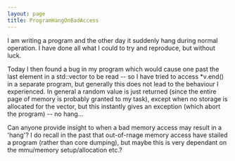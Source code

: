 ```yaml
---
layout: page
title: ProgramHangOnBadAccess
---
```


I am writing a program and the other day it suddenly hang during normal operation. I have done all what I could to try and reproduce, but without luck.

Today I then found a bug in my program which would cause one past the last element in a std::vector to be read -- so I have tried to access *v.end() in a separate program, but generally this does not lead to the behaviour I experienced. In general a random value is just returned (since the entire page of memory is probably granted to my task), except when no storage is allocated for the vector, but this instantly gives an exception (which abort the program) -- no hang...

Can anyone provide insight to when a bad memory access may result in a 'hang'? I do recall in the past that out-of-rnage memory access have stailed a program (rather than core dumping), but maybe this is very dependant on the mmu/memory setup/allocation etc.?

